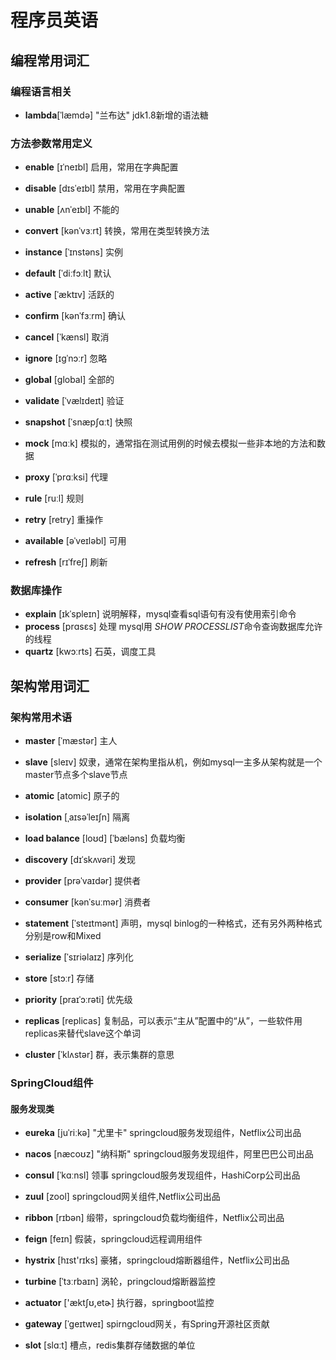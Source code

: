 # 程序员英语

## 编程常用词汇

### 编程语言相关

* **lambda**[ˈlæmdə] "兰布达" jdk1.8新增的语法糖

### 方法参数常用定义

- **enable** [ɪˈneɪbl] 启用，常用在字典配置

- **disable** [dɪsˈeɪbl] 禁用，常用在字典配置

- **unable** [ʌnˈeɪbl] 不能的

- **convert** [kənˈvɜːrt] 转换，常用在类型转换方法

- **instance** [ˈɪnstəns] 实例

- **default** [ˈdiːfɔːlt] 默认

- **active** [ˈæktɪv] 活跃的

- **confirm** [kənˈfɜːrm] 确认

- **cancel** [ˈkænsl] 取消

- **ignore** [ɪɡˈnɔːr] 忽略

- **global** [global]  全部的

- **validate** [ˈvælɪdeɪt]  验证

- **snapshot** [ˈsnæpʃɑːt] 快照

- **mock** [mɑːk] 模拟的，通常指在测试用例的时候去模拟一些非本地的方法和数据

- **proxy** [ˈprɑːksi] 代理

- **rule** [ruːl] 规则

- **retry** [retry] 重操作

- **available** [əˈveɪləbl] 可用

- **refresh** [rɪˈfreʃ] 刷新

  
  
  

### 数据库操作

- **explain** [ɪkˈspleɪn] 说明解释，mysql查看sql语句有没有使用索引命令
- **process** [prɑsɛs] 处理 mysql用 *SHOW PROCESSLIST*命令查询数据库允许的线程
- **quartz** [kwɔːrts] 石英，调度工具



## 架构常用词汇

### 架构常用术语

- **master** [ˈmæstər] 主人 

- **slave** [sleɪv] 奴隶，通常在架构里指从机，例如mysql一主多从架构就是一个master节点多个slave节点

- **atomic** [atomic] 原子的

- **isolation** [ˌaɪsəˈleɪʃn] 隔离

- **load balance** [loʊd] [ˈbæləns] 负载均衡

- **discovery** [dɪˈskʌvəri] 发现

- **provider** [prəˈvaɪdər] 提供者

- **consumer** [kənˈsuːmər] 消费者

- **statement** [ˈsteɪtmənt] 声明，mysql binlog的一种格式，还有另外两种格式分别是row和Mixed

- **serialize** [ˈsɪriəlaɪz] 序列化

- **store** [stɔːr] 存储

- **priority** [praɪˈɔːrəti] 优先级

-  **replicas** [replicas] 复制品，可以表示“主从”配置中的“从”，一些软件用replicas来替代slave这个单词

- **cluster** [ˈklʌstər] 群，表示集群的意思

  
  
   

### SpringCloud组件

#### 服务发现类

- **eureka** [juˈriːkə]   "尤里卡" springcloud服务发现组件，Netflix公司出品 

- **nacos** [næcoʊz]   "纳科斯"  springcloud服务发现组件，阿里巴巴公司出品

- **consul** [ˈkɑːnsl]  领事  springcloud服务发现组件，HashiCorp公司出品

- **zuul** [zool]   springcloud网关组件,Netflix公司出品

- **ribbon** [rɪbən]  缎带，springcloud负载均衡组件，Netflix公司出品 

- **feign** [feɪn] 假装，springcloud远程调用组件

- **hystrix** [hɪst'rɪks] 豪猪，springcloud熔断器组件，Netflix公司出品 

- **turbine** [ˈtɜːrbaɪn] 涡轮，pringcloud熔断器监控

- **actuator** ['æktʃʊ,etɚ] 执行器，springboot监控

- **gateway** [ˈɡeɪtweɪ] spirngcloud网关，有Spring开源社区贡献

- **slot** [slɑːt] 槽点，redis集群存储数据的单位

  